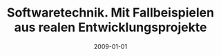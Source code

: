 ---
abstract: ''
authors:
- Thomas Grechenig
- Mario Bernhart
- Roland Breiteneder
- Karin Kappel
date: '2009-01-01'
featured: false
publication_types:
- '5'
publishDate: '2009-01-01'
title: Softwaretechnik. Mit Fallbeispielen aus realen Entwicklungsprojekte
url_pdf: ''
---